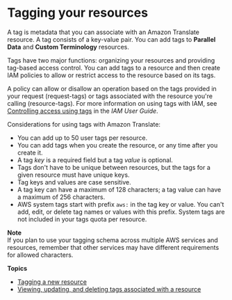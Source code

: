 # Tagging your resources<a name="tagging"></a>

A tag is metadata that you can associate with an Amazon Translate resource\. A tag consists of a key\-value pair\. You can add tags to **Parallel Data** and **Custom Terminology** resources\.

Tags have two major functions: organizing your resources and providing tag\-based access control\. You can add tags to a resource and then create IAM policies to allow or restrict access to the resource based on its tags\.

A policy can allow or disallow an operation based on the tags provided in your request \(request\-tags\) or tags associated with the resource you're calling \(resource\-tags\)\. For more information on using tags with IAM, see [Controlling access using tags](https://docs.aws.amazon.com/IAM/latest/UserGuide/access_tags.html) in the *IAM User Guide*\.

Considerations for using tags with Amazon Translate:
+ You can add up to 50 user tags per resource\. 
+ You can add tags when you create the resource, or any time after you create it\.
+  A tag *key* is a required field but a tag *value* is optional\.
+ Tags don't have to be unique between resources, but the tags for a given resource must have unique keys\.
+ Tag keys and values are case sensitive\.
+ A tag key can have a maximum of 128 characters; a tag value can have a maximum of 256 characters\.
+ AWS system tags start with prefix `aws:` in the tag key or value\. You can't add, edit, or delete tag names or values with this prefix\. System tags are not included in your tags quota per resource\.

**Note**  
If you plan to use your tagging schema across multiple AWS services and resources, remember that other services may have different requirements for allowed characters\.

**Topics**
+ [Tagging a new resource](tagging-newtags.md)
+ [Viewing, updating, and deleting tags associated with a resource](tagging-existingtags.md)
